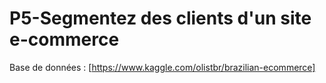 # P5-Segmentez des clients d'un site e-commerce

Base de données : [https://www.kaggle.com/olistbr/brazilian-ecommerce]
